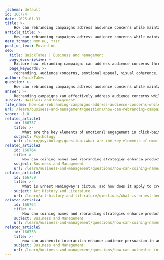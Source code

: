 ```yaml
---
_schema: default
id: 166774
date: 2025-01-31
title: >-
    How can rebranding campaigns address audience concerns while maintaining emotional and visual coherence?
article_title: >-
    How can rebranding campaigns address audience concerns while maintaining emotional and visual coherence?
date_format: MMM DD, YYYY
post_on_text: Posted on
seo:
  title: QuickTakes | Business and Management
  page_description: >-
    Explore how rebranding campaigns can address audience concerns through strategic alignment, emotional engagement, and visual consistency while fostering brand loyalty and adapting to market trends.
  page_keywords: >-
    rebranding, audience concerns, emotional appeal, visual coherence, brand loyalty, market trends, messaging, Dunkin', BP, Dove, brand identity
author: QuickTakes
question: >-
    How can rebranding campaigns address audience concerns while maintaining emotional and visual coherence?
answer: >-
    Rebranding campaigns can effectively address audience concerns while maintaining emotional and visual coherence through several strategic approaches:\n\n1. **Aligning with Target Audience**: Successful rebranding begins with a deep understanding of the target audience's values and preferences. For instance, BP's rebranding to "beyond petroleum" was a strategic move to resonate with environmentally conscious consumers. This alignment not only addresses the audience's concerns about sustainability but also reflects a commitment to evolving market demands.\n\n2. **Simplifying Messaging**: A clear and straightforward message can enhance consumer understanding and engagement. Dunkin' Donuts' transition to "Dunkin'" exemplifies this approach by emphasizing its coffee offerings, thereby streamlining its identity. This simplification helps consumers quickly grasp what the brand stands for, addressing any confusion and reinforcing brand recognition.\n\n3. **Emotional Appeal**: Names and branding can evoke specific emotions that resonate with consumers. For example, the name "Dove" conveys gentleness and care, appealing to consumers' desires for self-care and quality. By tapping into these emotional responses, brands can create a stronger connection with their audience, addressing their concerns and aspirations.\n\n4. **Adapting to Market Trends**: Rebranding allows companies to stay relevant by adapting to changing market trends and consumer preferences. This adaptability is crucial in a fast-paced environment where consumer interests can shift rapidly. By updating their branding strategies, companies can demonstrate responsiveness to audience concerns, fostering trust and loyalty.\n\n5. **Enhancing Brand Loyalty**: A well-executed rebranding strategy can foster a sense of community and loyalty among consumers. When a brand resonates with its audience, it encourages repeat purchases and word-of-mouth referrals. For instance, brands that successfully rebrand often experience a resurgence in customer interest and loyalty, as they effectively address the evolving needs and concerns of their audience.\n\n6. **Visual Coherence**: Maintaining visual coherence throughout the rebranding process is essential. This includes consistent use of colors, logos, and design elements that reflect the brand's new identity. A visually cohesive brand helps reinforce the emotional and conceptual messages being communicated, ensuring that the audience feels a sense of familiarity and trust.\n\nIn summary, rebranding campaigns can effectively address audience concerns while maintaining emotional and visual coherence by aligning with target audience values, simplifying messaging, evoking emotional responses, adapting to market trends, enhancing brand loyalty, and ensuring visual consistency. These strategies not only help in addressing consumer concerns but also strengthen the overall brand identity.
subject: Business and Management
file_name: how-can-rebranding-campaigns-address-audience-concerns-while-maintaining-emotional-and-visual-coherence.md
url: /learn/business-and-management/questions/how-can-rebranding-campaigns-address-audience-concerns-while-maintaining-emotional-and-visual-coherence
score: -1.0
related_article1:
    id: 166757
    title: >-
        What are the key elements of emotional engagement in click-bait headlines?
    subject: Psychology
    url: /learn/psychology/questions/what-are-the-key-elements-of-emotional-engagement-in-clickbait-headlines
related_article2:
    id: 166764
    title: >-
        How can coining names and rebranding strategies enhance product and brand naming?
    subject: Business and Management
    url: /learn/business-and-management/questions/how-can-coining-names-and-rebranding-strategies-enhance-product-and-brand-naming
related_article3:
    id: 166759
    title: >-
        What is Ernest Hemingway's dictum, and how does it apply to creating effective short copy?
    subject: Art History and Literature
    url: /learn/art-history-and-literature/questions/what-is-ernest-hemingways-dictum-and-how-does-it-apply-to-creating-effective-short-copy
related_article4:
    id: 166764
    title: >-
        How can coining names and rebranding strategies enhance product and brand naming?
    subject: Business and Management
    url: /learn/business-and-management/questions/how-can-coining-names-and-rebranding-strategies-enhance-product-and-brand-naming
related_article5:
    id: 166758
    title: >-
        How can authentic interaction enhance audience persuasion in advertising?
    subject: Business and Management
    url: /learn/business-and-management/questions/how-can-authentic-interaction-enhance-audience-persuasion-in-advertising
---
```


&nbsp;